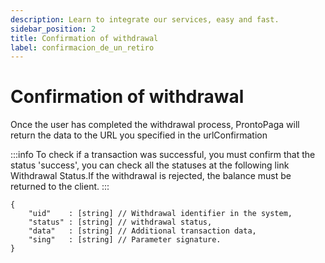 ```yaml
---
description: Learn to integrate our services, easy and fast.
sidebar_position: 2
title: Confirmation of withdrawal
label: confirmacion_de_un_retiro
---
```


# Confirmation of withdrawal

Once the user has completed the withdrawal process, ProntoPaga will return the data to the URL you specified in the urlConfirmation


:::info
To check if a transaction was successful, you must confirm that the status 'success', you can check all the statuses at the following link Withdrawal Status.If the withdrawal is rejected, the balance must be returned to the client.
:::

```
{
    "uid"    : [string] // Withdrawal identifier in the system,
    "status" : [string] // withdrawal status,
    "data"   : [string] // Additional transaction data,
    "sing"   : [string] // Parameter signature.
}
```